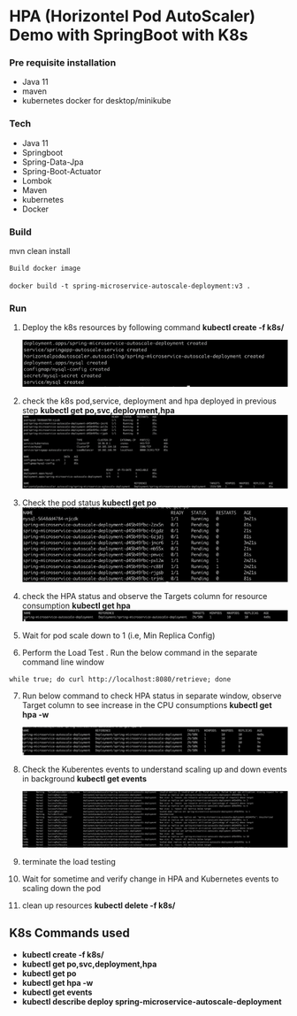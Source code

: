 # HPA (Horizontel Pod AutoScaler) Demo with SpringBoot with K8s

### Pre requisite installation

* Java 11
* maven
* kubernetes docker for desktop/minikube

### Tech
* Java 11
* Springboot
* Spring-Data-Jpa
* Spring-Boot-Actuator
* Lombok
* Maven
* kubernetes
* Docker


### Build

 mvn clean install

```aidl
Build docker image 

docker build -t spring-microservice-autoscale-deployment:v3 . 
```

### Run

1. Deploy the k8s resources by following command 
<b>kubectl create -f k8s/ </b>

    ![img.png](images/initial_deployment.png)

2. check the k8s pod,service, deployment and hpa deployed in previous step 
<b>kubectl get po,svc,deployment,hpa </b>
![img.png](images/display_resources.png)

3. Check the pod status <b>kubectl get po</b> 
![img.png](images/pod_creation.png)

4. check the HPA status and observe the Targets column for resource consumption <b>kubectl get hpa</b>
![img.png](images/hpa.png)

5. Wait for pod scale down to 1 (i.e, Min Replica Config)


6. Perform the Load Test . Run the below command in the separate command line window

```
while true; do curl http://localhost:8080/retrieve; done
```

7. Run below command to check HPA status in separate window, observe Target column to see increase in the CPU consumptions
   <b>kubectl get hpa -w</b>

   ![img.png](images/hpa2.png)
   
8. Check the Kuberentes events to understand scaling up and down events in background <b> kubectl get events </b>

   ![img.png](images/kube_events.png)

9. terminate the load testing

10. Wait for sometime and verify change in HPA and Kubernetes events to scaling down the pod

11. clean up resources <b>kubectl delete -f k8s/

## K8s Commands used

* kubectl create -f k8s/
* kubectl get po,svc,deployment,hpa
* kubectl get po
* kubectl get hpa -w
* kubectl get events
* kubectl describe deploy spring-microservice-autoscale-deployment